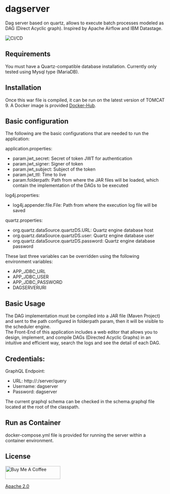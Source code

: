 # dagserver
Dag server based on quartz, allows to execute batch processes modeled as DAG (Direct Acyclic graph). Inspired by Apache Airflow and IBM Datastage.

![CI/CD](https://github.com/maximolira/dagserver/actions/workflows/CICD.yaml/badge.svg)

## Requirements

You must have a Quartz-compatible database installation. Currently only tested using Mysql type (MariaDB).

## Installation

Once this war file is compiled, it can be run on the latest version of TOMCAT 9.
A Docker image is provided [Docker-Hub](https://hub.docker.com/r/maximolira/dagserver).

## Basic configuration

The following are the basic configurations that are needed to run the application:

application.properties:  
- param.jwt_secret: Secret of token JWT for authentication  
- param.jwt_signer: Signer of token  
- param.jwt_subject: Subject of the token  
- param.jwt_ttl: Time to live  
- param.folderpath: Path from where the JAR files will be loaded, which contain the implementation of the DAGs to be executed  
	  
log4j.properties:  
- log4j.appender.file.File: Path from where the execution log file will be saved  
	
	
quartz.properties:  
- org.quartz.dataSource.quartzDS.URL: Quartz engine database host  
- org.quartz.dataSource.quartzDS.user: Quartz engine database user  
- org.quartz.dataSource.quartzDS.password: Quartz engine database password  
	
These last three variables can be overridden using the following environment variables:  
- APP_JDBC_URL  
- APP_JDBC_USER  	
- APP_JDBC_PASSWORD  
- DAGSERVERURI
	  
## Basic Usage

The DAG implementation must be compiled into a JAR file (Maven Project) and sent to the path configured in folderpath param, then it will be visible to the scheduler engine.  
The Front-End of this application includes a web editor that allows you to design, implement, and compile DAGs (Directed Acyclic Graphs) in an intuitive and efficient way, search the logs and see the detail of each DAG.


## Credentials:

GraphQL Endpoint:  
  
- URL: http://<serverhost>:<serverport>/server/query  
- Username: dagserver  
- Password: dagserver  
  
The current graphql schema can be checked in the schema.graphql file located at the root of the classpath.  

## Run as Container

docker-compose.yml file is provided for running the server within a container environment.

## License

<a href="https://www.buymeacoffee.com/maximolira" target="_blank"><img src="https://cdn.buymeacoffee.com/buttons/default-orange.png" alt="Buy Me A Coffee" height="41" width="174"></a>

  [Apache 2.0](LICENSE)
